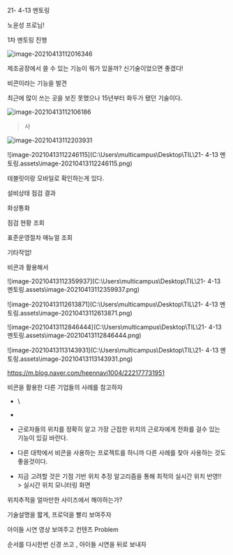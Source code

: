 21- 4-13 멘토링

 노윤성 프로님! 



1차 멘토링 진행

![image-20210413112016346](C:\Users\multicampus\AppData\Roaming\Typora\typora-user-images\image-20210413112016346.png)

제조공장에서 쓸 수 있는 기능이 뭐가 있을까?  신기술이었으면 좋겠다!

비콘이라는 기능을 발견

최근에 많이 쓰는 곳을 보진 못했으나 15년부터 화두가 됐던 기술이다.

![image-20210413112106186](C:\Users\multicampus\AppData\Roaming\Typora\typora-user-images\image-20210413112106186.png)

> 사

![image-20210413112203931](C:\Users\multicampus\AppData\Roaming\Typora\typora-user-images\image-20210413112203931.png)

![image-20210413112246115](C:\Users\multicampus\Desktop\TIL\21- 4-13 멘토링.assets\image-20210413112246115.png)

테블릿이랑 모바일로 확인하는게 있다.

설비상태 점검 결과

화상통화

점검 현황 조회

표준운영절차 매뉴얼 조회

기타작업!

 비콘과 활용해서 

![image-20210413112359937](C:\Users\multicampus\Desktop\TIL\21- 4-13 멘토링.assets\image-20210413112359937.png)

![image-20210413112613871](C:\Users\multicampus\Desktop\TIL\21- 4-13 멘토링.assets\image-20210413112613871.png)

![image-20210413112846444](C:\Users\multicampus\Desktop\TIL\21- 4-13 멘토링.assets\image-20210413112846444.png)

![image-20210413113143931](C:\Users\multicampus\Desktop\TIL\21- 4-13 멘토링.assets\image-20210413113143931.png)

https://m.blog.naver.com/heennavi1004/222177731951

비콘을 활용한 다른 기업들의 사례를 참고하자



- \
- 

- 근로자들의 위치를 정확히 알고 가장 근접한 위치의 근로자에게 전화를 걸수 있는 기능이 있길 바란다.

- 다른 대학에서 비콘을 사용하는 프로젝트를 하니까 다른 사례를 찾아 사용하는 것도 좋을것이다.

- 지금 고려할 것은 기점 기반 위치 추정 알고리즘을 통해 최적의 실시간 위치 반영!! > 실시간 위치 모니터링 화면



위치추적을 얼마만한 사이즈에서 해야하는가?





기술설명을 짧게, 프로덕을 빨리 보여주자

아이들 시연 영상 보여주고 컨텐츠 Problem

순서를 다시한번 신경 쓰고 ,  아이들 시연을 뒤로 보내자